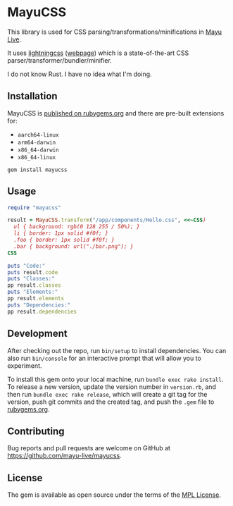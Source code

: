 # MayuCSS

This library is used for CSS parsing/transformations/minifications in [Mayu Live](https://github.com/mayu-live/framework).

It uses [lightningcss](https://github.com/parcel-bundler/lightningcss) ([webpage](https://lightningcss.dev/))
which is a state-of-the-art CSS parser/transformer/bundler/minifier.

I do not know Rust. I have no idea what I'm doing.

## Installation

MayuCSS is [published on rubygems.org](https://rubygems.org/gems/mayucss)
and there are pre-built extensions for:

* `aarch64-linux`
* `arm64-darwin`
* `x86_64-darwin`
* `x86_64-linux`

```
gem install mayucss
```

## Usage

```ruby
require "mayucss"

result = MayuCSS.transform("/app/components/Hello.css", <<~CSS)
  ul { background: rgb(0 128 255 / 50%); }
  li { border: 1px solid #f0f; }
  .foo { border: 1px solid #f0f; }
  .bar { background: url("./bar.png"); }
CSS

puts "Code:"
puts result.code
puts "Classes:"
pp result.classes
puts "Elements:"
pp result.elements
puts "Dependencies:"
pp result.dependencies
```

## Development

After checking out the repo, run `bin/setup` to install dependencies. You can also run `bin/console` for an interactive prompt that will allow you to experiment.

To install this gem onto your local machine, run `bundle exec rake install`. To release a new version, update the version number in `version.rb`, and then run `bundle exec rake release`, which will create a git tag for the version, push git commits and the created tag, and push the `.gem` file to [rubygems.org](https://rubygems.org).

## Contributing

Bug reports and pull requests are welcome on GitHub at https://github.com/mayu-live/mayucss.

## License

The gem is available as open source under the terms of the [MPL License](https://opensource.org/licenses/MPL).
